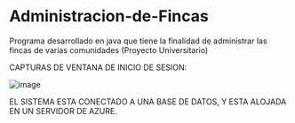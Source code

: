 # Administracion-de-Fincas
Programa desarrollado en java que tiene la finalidad de administrar las fincas de varias comunidades (Proyecto Universitario)


CAPTURAS DE VENTANA DE INICIO DE SESION:

![image](https://user-images.githubusercontent.com/64045193/182500877-3e3da466-82db-44b6-92c7-e241b7bb8538.png)

EL SISTEMA ESTA CONECTADO A UNA BASE DE DATOS, Y ESTA ALOJADA EN UN SERVIDOR DE AZURE.
